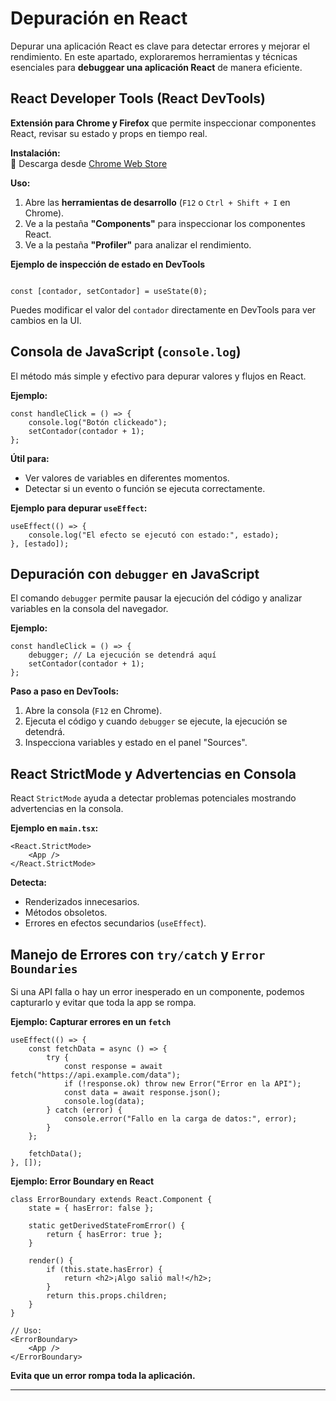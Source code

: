 # Depuración en React

Depurar una aplicación React es clave para detectar errores y mejorar el rendimiento. En este apartado, exploraremos herramientas y técnicas esenciales para **debuggear una aplicación React** de manera eficiente.

## **React Developer Tools (React DevTools)**

**Extensión para Chrome y Firefox** que permite inspeccionar componentes React, revisar su estado y props en tiempo real.

**Instalación:**  
🔗 Descarga desde [Chrome Web Store](https://chrome.google.com/webstore/detail/react-developer-tools)  

**Uso:**
1. Abre las **herramientas de desarrollo** (`F12` o `Ctrl + Shift + I` en Chrome).
2. Ve a la pestaña **"Components"** para inspeccionar los componentes React.
3. Ve a la pestaña **"Profiler"** para analizar el rendimiento.

**Ejemplo de inspección de estado en DevTools**  

```tsx

const [contador, setContador] = useState(0);

```

Puedes modificar el valor del `contador` directamente en DevTools para ver cambios en la UI.

## **Consola de JavaScript (`console.log`)**

El método más simple y efectivo para depurar valores y flujos en React.

**Ejemplo:**

```tsx
const handleClick = () => {
    console.log("Botón clickeado");
    setContador(contador + 1);
};
```

**Útil para:**

- Ver valores de variables en diferentes momentos.  
- Detectar si un evento o función se ejecuta correctamente.  

**Ejemplo para depurar `useEffect`:**

```tsx
useEffect(() => {
    console.log("El efecto se ejecutó con estado:", estado);
}, [estado]);
```

## **Depuración con `debugger` en JavaScript**

El comando `debugger` permite pausar la ejecución del código y analizar variables en la consola del navegador.

**Ejemplo:**

```tsx
const handleClick = () => {
    debugger; // La ejecución se detendrá aquí
    setContador(contador + 1);
};
```

**Paso a paso en DevTools:**  
1. Abre la consola (`F12` en Chrome).  
2. Ejecuta el código y cuando `debugger` se ejecute, la ejecución se detendrá.  
3. Inspecciona variables y estado en el panel "Sources".

## **React StrictMode y Advertencias en Consola**

React `StrictMode` ayuda a detectar problemas potenciales mostrando advertencias en la consola.

**Ejemplo en `main.tsx`:**

```tsx
<React.StrictMode>
    <App />
</React.StrictMode>
```

**Detecta:**

- Renderizados innecesarios.  
- Métodos obsoletos.  
- Errores en efectos secundarios (`useEffect`).  

## **Manejo de Errores con `try/catch` y `Error Boundaries`**

Si una API falla o hay un error inesperado en un componente, podemos capturarlo y evitar que toda la app se rompa.

**Ejemplo: Capturar errores en un `fetch`**

```tsx
useEffect(() => {
    const fetchData = async () => {
        try {
            const response = await fetch("https://api.example.com/data");
            if (!response.ok) throw new Error("Error en la API");
            const data = await response.json();
            console.log(data);
        } catch (error) {
            console.error("Fallo en la carga de datos:", error);
        }
    };

    fetchData();
}, []);
```

**Ejemplo: Error Boundary en React**

```tsx
class ErrorBoundary extends React.Component {
    state = { hasError: false };

    static getDerivedStateFromError() {
        return { hasError: true };
    }

    render() {
        if (this.state.hasError) {
            return <h2>¡Algo salió mal!</h2>;
        }
        return this.props.children;
    }
}

// Uso:
<ErrorBoundary>
    <App />
</ErrorBoundary>
```

**Evita que un error rompa toda la aplicación.**

---

